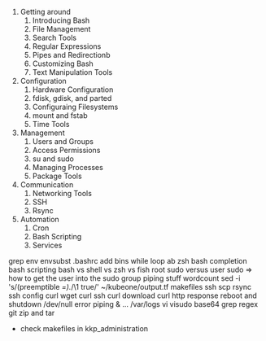 1. Getting around
    1. Introducing Bash
    2. File Management
    3. Search Tools
    4. Regular Expressions
    5. Pipes and Redirectionb
    6. Customizing Bash
    7. Text Manipulation Tools
2. Configuration
    1. Hardware Configuration
    2. fdisk, gdisk, and parted
    3. Configuraing Filesystems
    4. mount and fstab
    5. Time Tools
3. Management
    1. Users and Groups
    2. Access Permissions
    3. su and sudo
    4. Managing Processes
    5. Package Tools
4. Communication
    1. Networking Tools
    2. SSH
    3. Rsync
5. Automation
    1. Cron
    2. Bash Scripting
    3. Services

grep
env
envsubst
.bashrc
add bins
while loop
ab
zsh
bash completion
bash scripting
bash vs shell vs zsh vs fish
root sudo versus user sudo => how to get the user into the sudo group
piping stuff
wordcount
sed -i 's/\(preemptible *=\).*/\1 true/' ~/kubeone/output.tf
makefiles
ssh
scp rsync 
ssh config
curl wget
curl ssh
curl download
curl http response
reboot and shutdown
/dev/null
error piping & ...
/var/logs
vi
visudo
base64
grep regex
git
zip and tar



* check makefiles in kkp_administration